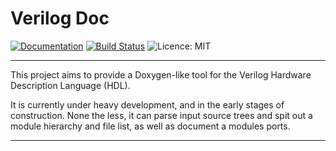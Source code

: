 
# Verilog Doc

[![Documentation](https://codedocs.xyz/ben-marshall/verilog-doc.svg)](https://codedocs.xyz/ben-marshall/verilog-doc/)
[![Build Status](https://travis-ci.org/ben-marshall/verilog-doc.svg?branch=master)](https://travis-ci.org/ben-marshall/verilog-doc)
![Licence: MIT](https://img.shields.io/badge/License-MIT-blue.svg)

---

This project aims to provide a Doxygen-like tool for the Verilog Hardware
Description Language (HDL).

It is currently under heavy development, and in the early stages of
construction. None the less, it can parse input source trees and spit out a
module hierarchy and file list, as well as document a modules ports.

---
